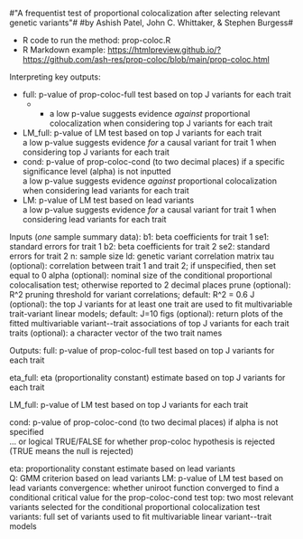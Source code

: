 #"A frequentist test of proportional colocalization after selecting relevant genetic variants"#
#by Ashish Patel, John C. Whittaker, & Stephen Burgess#

* R code to run the method: prop-coloc.R
* R Markdown example: https://htmlpreview.github.io/?https://github.com/ash-res/prop-coloc/blob/main/prop-coloc.html

Interpreting key outputs:
 * full: p-value of prop-coloc-full test based on top J variants for each trait  
   * * a low p-value suggests evidence *against* proportional colocalization when considering top J variants for each trait  
 * LM_full: p-value of LM test based on top J variants for each trait  
   a low p-value suggests evidence *for* a causal variant for trait 1 when considering top J variants for each trait  
 * cond: p-value of prop-coloc-cond (to two decimal places) if a specific significance level (alpha) is not inputted  
   a low p-value suggests evidence *against* proportional colocalization when considering lead variants for each trait
 * LM: p-value of LM test based on lead variants  
   a low p-value suggests evidence *for* a causal variant for trait 1 when considering lead variants for each trait

Inputs (*one* sample summary data):
  b1: beta coefficients for trait 1
  se1: standard errors for trait 1
  b2: beta coefficients for trait 2
  se2: standard errors for trait 2
  n: sample size
  ld: genetic variant correlation matrix
  tau (optional): correlation between trait 1 and trait 2; if unspecified, then set equal to 0
  alpha (optional): nominal size of the conditional proportional colocalisation test; otherwise reported to 2 decimal places
  prune (optional): R^2 pruning threshold for variant correlations; default: R^2 = 0.6
  J (optional): the top J variants for at least one trait are used to fit multivariable trait-variant linear models; default: J=10
  figs (optional): return plots of the fitted multivariable variant--trait associations of top J variants for each trait
  traits (optional): a character vector of the two trait names

Outputs:
  full: p-value of prop-coloc-full test based on top J variants for each trait  
  
  eta_full: eta (proportionality constant) estimate based on top J variants for each trait  
  
  LM_full: p-value of LM test based on top J variants for each trait  
  
  cond: p-value of prop-coloc-cond (to two decimal places) if alpha is not specified  
  ... or logical TRUE/FALSE for whether prop-coloc hypothesis is rejected (TRUE means the null is rejected)  
  
  eta: proportionality constant estimate based on lead variants  
  Q: GMM criterion based on lead variants
  LM: p-value of LM test based on lead variants
  convergence: whether uniroot function converged to find a conditional critical value for the prop-coloc-cond test
  top: two most relevant variants selected for the conditional proportional colocalization test
  variants: full set of variants used to fit multivariable linear variant--trait models

